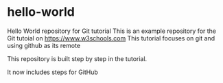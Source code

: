 # hello-world
Hello World repository for Git tutorial
This is an example repository for the Git tutoial on https://www.w3schools.com
This tutorial focuses on git and using github as its remote

This repository is built step by step in the tutorial. 

It now includes steps for GitHub
